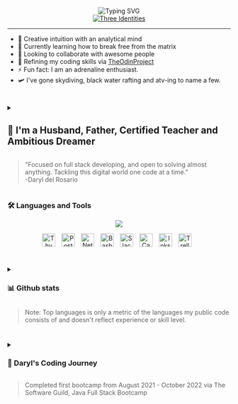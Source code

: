 <p align="center">
    <!-- Typing SVG by DenverCoder1 - https://github.com/DenverCoder1/readme-typing-svg -->
    <img src="https://readme-typing-svg.demolab.com?font=Fira+Code&weight=500&size=22&duration=1&pause=11111&color=F77102&center=true&vCenter=true&width=435&height=30&lines=Daryl+del+Rosario" alt="Typing SVG" /><br>
    <a href="https://git.io/typing-svg">
        <img src="https://readme-typing-svg.demolab.com?font=Fira+Code&weight=500&size=33&duration=2222&pause=222&color=F77102&center=true&vCenter=true&width=435&lines=Full+Stack+Developer;Life+Long+Learner;Experienced+Go+Getter" alt="Three Identities" />
    </a><br>
</p>   

---   

- 🔭 Creative intuition with an analytical mind
- 🌱 Currently learning how to break free from the matrix
- 👯 Looking to collaborate with awesome people
- 🥅 Refining my coding skills via [TheOdinProject](https://theodinproject.com)
- ⚡ Fun fact: I am an adrenaline enthusiast. 
- 🛩️ I've gone skydiving, black water rafting and atv-ing to name a few.

#   

<details>
    <summary><h2>🫶 I'm a Husband, Father, Certified Teacher and Ambitious Dreamer</h2></summary>

I've been living, learning and experiencing this world from breathing to crawling, from trades to acting, and from cooking to staffing since 1986. My decisions and actions have brought me to this point in time where programming, coding, and problem solving have become an addiction and obession of mine. All this has led me to embark on a journey into becoming a `Digital Blacksmith`.
</details>    

> "Focused on full stack developing, and open to solving almost anything. Tackling this digital world one code at a time."   
> -Daryl del Rosario   

#

### 🛠️ Languages and Tools   

<p align="center">
    <a href="https://skillicons.dev">
        <img src="https://skillicons.dev/icons?i=html,css,js,git,github,bootstrap,java,spring,mysql,jquery,md,vscode&theme=dark&perline=22">
    </a>
</p>   

<p align="center">
    <img alt="Thymeleaf" width="30px" style="padding-right:10px;" src="https://cdn.simpleicons.org/thymeleaf/hotpink">
    <img alt="Postman" width="30px" style="padding-right:10px;" src="https://cdn.simpleicons.org/postman">
    <img alt="Netbeans" width="30px" style="padding-right:10px;" src="https://cdn.simpleicons.org/apachenetbeanside/gray">
    <img alt="Bash" width="30px" style="padding-right:10px;" src="https://cdn.jsdelivr.net/gh/devicons/devicon/icons/bash/bash-original.svg">
    <img alt="Slack" width="30px" style="padding-right:10px;" src="https://cdn.jsdelivr.net/gh/devicons/devicon/icons/slack/slack-original.svg">
    <img alt="Canva" width="30px" style="padding-right:10px;" src="https://cdn.jsdelivr.net/gh/devicons/devicon/icons/canva/canva-original.svg">
    <img alt="Inkscape" width="30px" style="padding-right:10px;" src="https://cdn.jsdelivr.net/gh/devicons/devicon/icons/inkscape/inkscape-plain.svg">
    <img alt="Trello" width="30px" style="padding-right:10px;" src="https://cdn.jsdelivr.net/gh/devicons/devicon/icons/trello/trello-plain.svg"> 
</p>   

#   

<details>
    <summary><h3>📊 Github stats</h3></summary>
    <br>
    <p align="center">
        <img src="https://streak-stats.demolab.com/?user=daryldelrosario&theme=gruvbox_duo&border_radius=4.44" alt="Daryl del Rosario's streak">
    </p>
    <br>
    <p align="center">
        <img alt="Dary del Rosario's Github Stats" src="https://github-readme-stats.vercel.app/api/?username=daryldelrosario&show_icons=true&include_all_commits=true&count_private=true&theme=gruvbox" height="143px" style="padding-right:10px;">
        <img alt="Daryl del Rosario's Top Languages" src="https://github-readme-stats.vercel.app/api/top-langs/?username=daryldelrosario&langs_count=8&layout=compact&theme=gruvbox"height="143px">
    </p>
    <br>
    <p align="center">
        <img alt="Daryl del Rosario's Activity Graph" src="https://activity-graph.herokuapp.com/graph/?username=daryldelrosario&bg_color=1F222E&color=F8D866&line=F85D7F&point=FFFFFF&hide_border=true">
    </p>

</details>   

> Note: Top languages is only a metric of the languages my public code consists of and doesn't reflect experience or skill level.

#   

<details>
    <summary><h3>👣 Daryl's Coding Journey</h3></summary>
<h4>✨ September 2019</h4>
<p>
Started working 10 - 12hr shifts, from 4 - 6 days a week as a warehouse associate. The duties were physically taxing, the work-days were long, and the work-weeks were never ending. My mind, body and soul were aching for a change. So I opted out to join their learning department and train new associates to do what I did.<br>

<h2><b><i>"Figured I'd put my teaching skillset to use. But my soul was asking for me.</i></b></h2>

Fortunately, my employer provided resources that allowed us to explore careers outside the warehouse setting. And with that I was introduced to the Java Full Stack Bootcamp provided by a company called The Software Guild.
</p>

</details>   

> Completed first bootcamp from August 2021 - October 2022 via The Software Guild, Java Full Stack Bootcamp